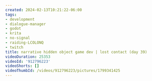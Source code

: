 ```yaml
---
created: 2024-02-13T10:21:22-06:00
tags:
- development
- dialogue-manager
- godot
- krita
- no-signal
- raiding-LCOLONQ
- twitch
title: narrative hidden object game dev | lost contact (day 39)
videoDuration: 25353
videoId: '912796223'
videoShorts: []
videoThumbId: /videos/912796223/pictures/1799341425
---
```

